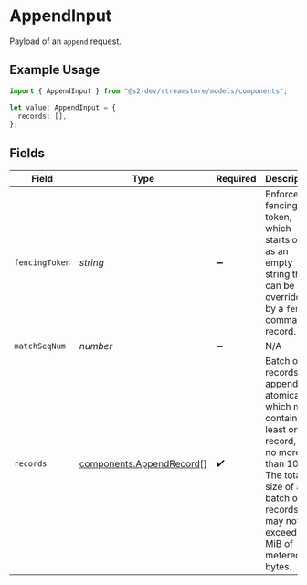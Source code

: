 # AppendInput

Payload of an `append` request.

## Example Usage

```typescript
import { AppendInput } from "@s2-dev/streamstore/models/components";

let value: AppendInput = {
  records: [],
};
```

## Fields

| Field                                                                                                                                                                             | Type                                                                                                                                                                              | Required                                                                                                                                                                          | Description                                                                                                                                                                       |
| --------------------------------------------------------------------------------------------------------------------------------------------------------------------------------- | --------------------------------------------------------------------------------------------------------------------------------------------------------------------------------- | --------------------------------------------------------------------------------------------------------------------------------------------------------------------------------- | --------------------------------------------------------------------------------------------------------------------------------------------------------------------------------- |
| `fencingToken`                                                                                                                                                                    | *string*                                                                                                                                                                          | :heavy_minus_sign:                                                                                                                                                                | Enforce a fencing token, which starts out as an empty string that can be overridden by a `fence` command record.                                                                  |
| `matchSeqNum`                                                                                                                                                                     | *number*                                                                                                                                                                          | :heavy_minus_sign:                                                                                                                                                                | N/A                                                                                                                                                                               |
| `records`                                                                                                                                                                         | [components.AppendRecord](../../models/components/appendrecord.md)[]                                                                                                              | :heavy_check_mark:                                                                                                                                                                | Batch of records to append atomically, which must contain at least one record, and no more than 1000.<br/>The total size of a batch of records may not exceed 1 MiB of metered bytes. |